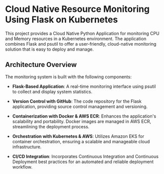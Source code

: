 # Cloud Native Resource Monitoring Using Flask on Kubernetes

This project provides a Cloud Native Python Application for monitoring CPU and Memory resources in a Kubernetes environment. The application combines Flask and psutil to offer a user-friendly, cloud-native monitoring solution that is easy to deploy and manage.

## Architecture Overview

The monitoring system is built with the following components:

- **Flask-Based Application**: A real-time monitoring interface using psutil to collect and display system statistics.

- **Version Control with GitHub**: The code repository for the Flask application, providing source control management and versioning.

- **Containerization with Docker & AWS ECR**: Enhances the application's scalability and portability. Docker images are managed in AWS ECR, streamlining the deployment process.

- **Orchestration with Kubernetes & AWS**: Utilizes Amazon EKS for container orchestration, ensuring a scalable and manageable cloud infrastructure.

- **CI/CD Integration**: Incorporates Continuous Integration and Continuous Deployment best practices for an automated and reliable deployment workflow.


